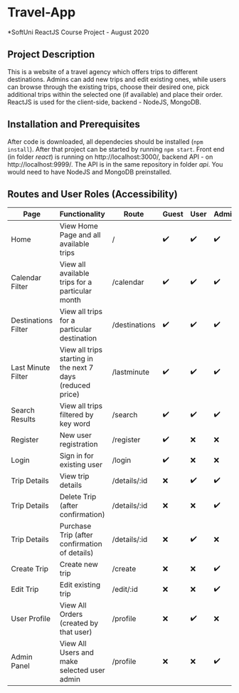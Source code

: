 # Travel-App

*SoftUni ReactJS Course Project - August 2020

## Project Description

This is a website of a travel agency which offers trips to different destinations. Admins can add new trips and edit existing ones, while users can browse through the existing trips, choose their desired one, pick additional trips within the selected one (if available) and place their order.
ReactJS is used for the client-side, backend  - NodeJS, MongoDB.

## Installation and Prerequisites

After code is downloaded, all dependecies should be installed (`npm install`). After that project can be started by running `npm start`. Front end (in folder *react*) is running on http://localhost:3000/, backend API - on http://localhost:9999/. The API is in the same repository in folder *api*. You would need to have NodeJS and MongoDB preinstalled.

## Routes and User Roles (Accessibility)

| Page               | Functionality                                             | Route        | Guest            | User             | Admin            |
| -----              | --------------                                            |-------       | -------------    |------            |-------           |
| Home               | View Home Page and all available trips                    |/             |:heavy_check_mark:|:heavy_check_mark:|:heavy_check_mark:|
| Calendar Filter    | View all available trips for a particular month           |/calendar     |:heavy_check_mark:|:heavy_check_mark:|:heavy_check_mark:|
| Destinations Filter| View all trips for a particular destination               |/destinations |:heavy_check_mark:|:heavy_check_mark:|:heavy_check_mark:|
| Last Minute Filter | View all trips starting in the next 7 days (reduced price)|/lastminute   |:heavy_check_mark:|:heavy_check_mark:|:heavy_check_mark:|
| Search Results     | View all trips filtered by key word                       |/search       |:heavy_check_mark:|:heavy_check_mark:|:heavy_check_mark:|
| Register           | New user registration                                     |/register     |:heavy_check_mark:|       :x:        |         :x:      |
| Login              | Sign in for existing user                                 |/login        |:heavy_check_mark:|       :x:        |         :x:      |
| Trip Details       | View trip details                                         |/details/:id  |:x:               |:heavy_check_mark:|:heavy_check_mark:|
| Trip Details       | Delete Trip (after confirmation)                          |/details/:id  |       :x:        |       :x:        |:heavy_check_mark:|
| Trip Details       | Purchase Trip (after confirmation of details)             |/details/:id  |       :x:        |:heavy_check_mark:|       :x:        |
| Create Trip        | Create new trip                                           |/create       |:x:               |:x:               |:heavy_check_mark:|
| Edit Trip          | Edit existing trip                                        |/edit/:id     |:x:               |:x:               |:heavy_check_mark:|
| User Profile       | View All Orders (created by that user)                    |/profile      |:x:               |:heavy_check_mark:|:x:               |
| Admin Panel        | View All Users and make selected user admin               |/profile      |:x:               |:x:               |:heavy_check_mark:|


